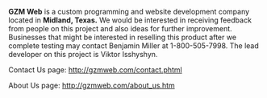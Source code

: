 **GZM Web** is a custom programming and website development company located in **Midland, Texas.**
We would be interested in receiving feedback from people on this project and also
ideas for further improvement.  Businesses that might be interested in reselling this product after we complete testing may contact
Benjamin Miller at 1-800-505-7998.
The lead developer on this project is Viktor Isshyshyn.


Contact Us page: http://gzmweb.com/contact.phtml

About Us page: http://gzmweb.com/about_us.htm
